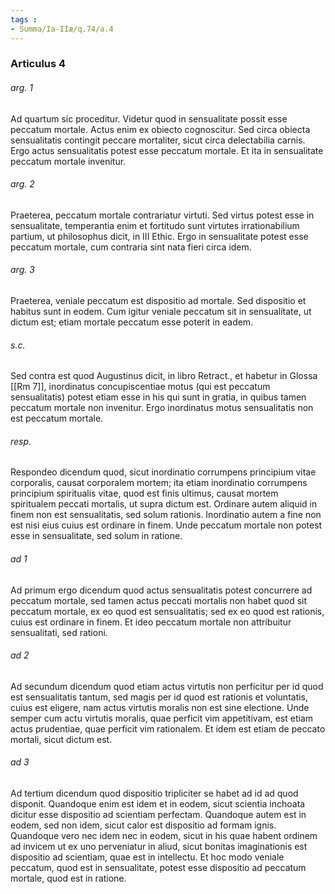```yaml
---
tags : 
- Summa/Ia-IIæ/q.74/a.4
---
```


### Articulus 4

###### arg. 1
Ad quartum sic proceditur. Videtur quod in sensualitate possit esse peccatum mortale. Actus enim ex obiecto cognoscitur. Sed circa obiecta sensualitatis contingit peccare mortaliter, sicut circa delectabilia carnis. Ergo actus sensualitatis potest esse peccatum mortale. Et ita in sensualitate peccatum mortale invenitur.

###### arg. 2
Praeterea, peccatum mortale contrariatur virtuti. Sed virtus potest esse in sensualitate, temperantia enim et fortitudo sunt virtutes irrationabilium partium, ut philosophus dicit, in III Ethic. Ergo in sensualitate potest esse peccatum mortale, cum contraria sint nata fieri circa idem.

###### arg. 3
Praeterea, veniale peccatum est dispositio ad mortale. Sed dispositio et habitus sunt in eodem. Cum igitur veniale peccatum sit in sensualitate, ut dictum est; etiam mortale peccatum esse poterit in eadem.

###### s.c.
Sed contra est quod Augustinus dicit, in libro Retract., et habetur in Glossa [[Rm 7]], inordinatus concupiscentiae motus (qui est peccatum sensualitatis) potest etiam esse in his qui sunt in gratia, in quibus tamen peccatum mortale non invenitur. Ergo inordinatus motus sensualitatis non est peccatum mortale.

###### resp.
Respondeo dicendum quod, sicut inordinatio corrumpens principium vitae corporalis, causat corporalem mortem; ita etiam inordinatio corrumpens principium spiritualis vitae, quod est finis ultimus, causat mortem spiritualem peccati mortalis, ut supra dictum est. Ordinare autem aliquid in finem non est sensualitatis, sed solum rationis. Inordinatio autem a fine non est nisi eius cuius est ordinare in finem. Unde peccatum mortale non potest esse in sensualitate, sed solum in ratione.

###### ad 1
Ad primum ergo dicendum quod actus sensualitatis potest concurrere ad peccatum mortale, sed tamen actus peccati mortalis non habet quod sit peccatum mortale, ex eo quod est sensualitatis; sed ex eo quod est rationis, cuius est ordinare in finem. Et ideo peccatum mortale non attribuitur sensualitati, sed rationi.

###### ad 2
Ad secundum dicendum quod etiam actus virtutis non perficitur per id quod est sensualitatis tantum, sed magis per id quod est rationis et voluntatis, cuius est eligere, nam actus virtutis moralis non est sine electione. Unde semper cum actu virtutis moralis, quae perficit vim appetitivam, est etiam actus prudentiae, quae perficit vim rationalem. Et idem est etiam de peccato mortali, sicut dictum est.

###### ad 3
Ad tertium dicendum quod dispositio tripliciter se habet ad id ad quod disponit. Quandoque enim est idem et in eodem, sicut scientia inchoata dicitur esse dispositio ad scientiam perfectam. Quandoque autem est in eodem, sed non idem, sicut calor est dispositio ad formam ignis. Quandoque vero nec idem nec in eodem, sicut in his quae habent ordinem ad invicem ut ex uno perveniatur in aliud, sicut bonitas imaginationis est dispositio ad scientiam, quae est in intellectu. Et hoc modo veniale peccatum, quod est in sensualitate, potest esse dispositio ad peccatum mortale, quod est in ratione.

